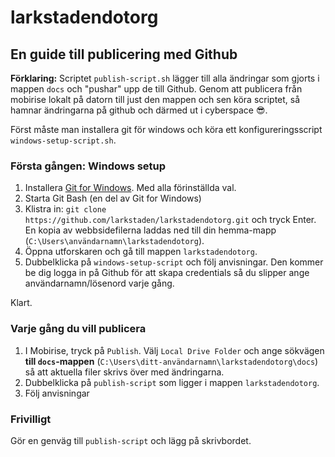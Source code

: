 # larkstadendotorg

## En guide till publicering med Github

**Förklaring:** Scriptet `publish-script.sh` lägger till alla ändringar som gjorts i mappen `docs` och "pushar" upp de till Github. Genom att publicera från mobirise lokalt på datorn till just den mappen och sen köra scriptet, så hamnar ändringarna på github och därmed ut i cyberspace 😎.

Först måste man installera git för windows och köra ett konfigureringsscript `windows-setup-script.sh`.

### Första gången: Windows setup

1. Installera [Git for Windows](https://gitforwindows.org). Med alla förinställda val.
2. Starta Git Bash (en del av Git for Windows)
3. Klistra in: `git clone https://github.com/larkstaden/larkstadendotorg.git` och tryck Enter.
En kopia av webbsidefilerna laddas ned till din hemma-mapp (`C:\Users\användarnamn\larkstadendotorg`).
4. Öppna utforskaren och gå till mappen `larkstadendotorg`.
5. Dubbelklicka på `windows-setup-script` och följ anvisningar. Den kommer be dig logga in på Github för att skapa credentials så du slipper ange användarnamn/lösenord varje gång.

Klart.

### Varje gång du vill publicera

1. I Mobirise, tryck på `Publish`. Välj `Local Drive Folder` och ange sökvägen **till `docs`-mappen** (`C:\Users\ditt-användarnamn\larkstadendotorg\docs`) så att aktuella filer skrivs över med ändringarna.
2. Dubbelklicka på `publish-script` som ligger i mappen `larkstadendotorg`.
3. Följ anvisningar

### Frivilligt

Gör en genväg till `publish-script` och lägg på skrivbordet.



